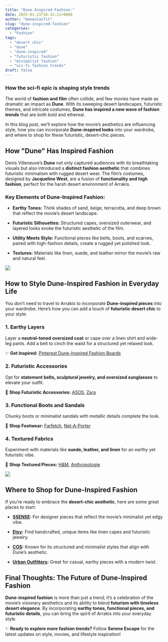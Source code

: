 ```yaml
---
title: "Dune-Inspired Fashion:"
date: 2025-01-21T16:31:21+0000
author: "manoulasfit"
slug: "dune-inspired-fashion"
categories:
  - "Fashion"
tags:
  - "desert chic"
  - "dune"
  - "dune-inspired"
  - "futuristic fashion"
  - "minimalist fashion"
  - "sci-fi fashion trends"
draft: false
---
```

### How the sci-fi epic is shaping style trends

The world of **fashion and film** often collide, and few movies have made as dramatic an impact as **Dune**. With its sweeping desert landscapes, futuristic themes, and intricate costumes, **Dune has inspired a new wave of fashion trends** that are both bold and ethereal.

In this blog post, we’ll explore how the movie’s aesthetics are influencing style, how you can incorporate **Dune-inspired looks** into your wardrobe, and where to shop for these futuristic, desert-chic pieces.

## **How "Dune" Has Inspired Fashion**

Denis Villeneuve’s **Dune** not only captured audiences with its breathtaking visuals but also introduced a **distinct fashion aesthetic** that combines futuristic minimalism with rugged desert wear. The film’s costumes, designed by **Jacqueline West**, are a fusion of **functionality and high fashion**, perfect for the harsh desert environment of Arrakis.

### **Key Elements of Dune-Inspired Fashion:**

- **Earthy Tones:** Think shades of sand, beige, terracotta, and deep brown that reflect the movie’s desert landscape.

- **Futuristic Silhouettes:** Structured capes, oversized outerwear, and layered looks evoke the futuristic aesthetic of the film.

- **Utility Meets Style:** Functional pieces like belts, boots, and scarves, paired with high-fashion details, create a rugged yet polished look.

- **Textures:** Materials like linen, suede, and leather mirror the movie’s raw and natural feel.

![](/DALL·E-2025-01-21-18.18.16-A-fashion-inspired-image-reflecting-Dunes-aesthetic.-The-scene-features-a-model-in-a-desert-like-environment-wearing-futuristic-yet-minimalist-clothi.webp)

## **How to Style Dune-Inspired Fashion in Everyday Life**

You don’t need to travel to Arrakis to incorporate **Dune-inspired pieces** into your wardrobe. Here’s how you can add a touch of **futuristic desert chic** to your style:

### **1. Earthy Layers**

Layer a **neutral-toned oversized coat** or cape over a linen shirt and wide-leg pants. Add a belt to cinch the waist for a structured yet relaxed look.

✨ **Get Inspired:** [Pinterest Dune-Inspired Fashion Boards](https://www.pinterest.com/)

### **2. Futuristic Accessories**

Opt for **statement belts, sculptural jewelry, and oversized sunglasses** to elevate your outfit.

🔗 **Shop Futuristic Accessories:** [ASOS](https://www.asos.com/), [Zara](https://www.zara.com/)

### **3. Functional Boots and Sandals**

Chunky boots or minimalist sandals with metallic details complete the look.

🔗 **Shop Footwear:** [Farfetch](https://www.farfetch.com/), [Net-A-Porter](https://www.net-a-porter.com/)

### **4. Textured Fabrics**

Experiment with materials like **suede, leather, and linen** for an earthy yet futuristic vibe.

🔗 **Shop Textured Pieces:** [H&M](https://www.hm.com/), [Anthropologie](https://www.anthropologie.com/)

![](/DALL·E-2025-01-21-18.20.05-A-futuristic-fashion-editorial-inspired-by-Dune-featuring-a-model-in-a-dramatic-desert-landscape.-The-outfit-includes-a-structured-metallic-tunic-wi.webp)

## **Where to Shop for Dune-Inspired Fashion**

If you’re ready to embrace the **desert-chic aesthetic**, here are some great places to start:

- **[SSENSE](https://www.ssense.com/):** For designer pieces that reflect the movie’s minimalist yet edgy vibe.

- **[Etsy](https://www.etsy.com/):** Find handcrafted, unique items like linen capes and futuristic jewelry.

- **[COS](https://www.cos.com/):** Known for its structured and minimalist styles that align with Dune’s aesthetic.

- **[Urban Outfitters](https://www.urbanoutfitters.com/):** Great for casual, earthy pieces with a modern twist.

## **Final Thoughts: The Future of Dune-Inspired Fashion**

**Dune-inspired fashion** is more than just a trend; it’s a celebration of the movie’s visionary aesthetics and its ability to blend **futurism with timeless desert elegance**. By incorporating **earthy tones, functional pieces, and futuristic details**, you can bring the spirit of Arrakis into your everyday style.

✨ **Ready to explore more fashion trends?** Follow **Serene Escape** for the latest updates on style, movies, and lifestyle inspiration!